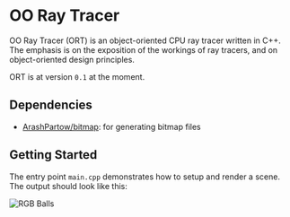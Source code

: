 # OO Ray Tracer

OO Ray Tracer (ORT) is an object-oriented CPU ray tracer written in C++. The emphasis is on the exposition of the workings of ray tracers, and on object-oriented design principles.

ORT is at version `0.1` at the moment.

## Dependencies

* [ArashPartow/bitmap](https://github.com/ArashPartow/bitmap): for generating bitmap files

## Getting Started

The entry point `main.cpp` demonstrates how to setup and render a scene. The output should look like this:

![RGB Balls](https://i.imgur.com/sVfmpnK.png)

